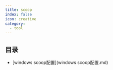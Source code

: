 ```yaml
---
title: scoop
index: false
icon: creative
category:
  - tool
---
```


 ## 目录
- [windows scoop配置](windows scoop配置.md)
